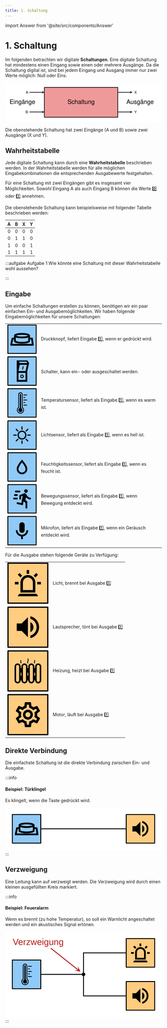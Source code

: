 ```yaml
---
title: 1. Schaltung
---
```


import Answer from '@site/src/components/Answer'

# 1. Schaltung

Im folgenden betrachten wir digitale **Schaltungen**. Eine digitale Schaltung hat mindestens einen Eingang sowie einen oder mehrere Ausgänge. Da die Schaltung digital ist, sind bei jedem Eingang und Ausgang immer nur zwei Werte möglich: Null oder Eins.

![](images/01-circuit.svg)

Die obenstehende Schaltung hat zwei Eingänge (A und B) sowie zwei Ausgänge (X und Y).

## Wahrheitstabelle

Jede digitale Schaltung kann durch eine **Wahrheitstabelle** beschrieben werden. In der Wahrheitstabelle werden für alle möglichen Eingabekombinationen die entsprechenden Ausgabewerte festgehalten.

Für eine Schaltung mit zwei Eingängen gibt es insgesamt vier Möglichkeiten. Sowohl Eingang A als auch Eingang B können die Werte 0️⃣ oder 1️⃣ annehmen.

Die obenstehende Schaltung kann beispielsweise mit folgender Tabelle beschrieben werden:

<div className="slim-table">

|   A   |   B   |   X   |   Y   |
| :---: | :---: | :---: | :---: |
|   0   |   0   |   0   |   0   |
|   0   |   1   |   1   |   0   |
|   1   |   0   |   0   |   1   |
|   1   |   1   |   1   |   1   |

</div>

:::aufgabe Aufgabe 1
Wie könnte eine Schaltung mit dieser Wahrheitstabelle wohl aussehen?

<Answer type="text" webKey="35235050-2d40-4cfb-9e3d-cc2c371ab482" />

:::


## Eingabe

Um einfache Schaltungen erstellen zu können, benötigen wir ein paar einfachen Ein- und Ausgabemöglichkeiten.  Wir haben folgende Eingabemöglichkeiten für unsere Schaltungen:

<div className="slim-table no-header">

|                                       |                                                                      |
| ------------------------------------: | :------------------------------------------------------------------- |
|      ![](images/01-sensor-button.svg) | Druckknopf, liefert Eingabe 1️⃣, wenn er gedrückt wird.                |
|      ![](images/01-sensor-switch.svg) | Schalter, kann ein- oder ausgeschaltet werden.                       |
| ![](images/01-sensor-temperature.svg) | Temperatursensor, liefert als Eingabe 1️⃣, wenn es warm ist.           |
|       ![](images/01-sensor-light.svg) | Lichtsensor, liefert als Eingabe 1️⃣, wenn es hell ist.                |
|    ![](images/01-sensor-humidity.svg) | Feuchtigkeitssensor, liefert als Eingabe 1️⃣, wenn es feucht ist.      |
|    ![](images/01-sensor-movement.svg) | Bewegungssensor, liefert als Eingabe 1️⃣, wenn Bewegung entdeckt wird. |
|  ![](images/01-sensor-microphone.svg) | Mikrofon, liefert als Eingabe 1️⃣, wenn ein Geräusch entdeckt wird.    |

</div>

Für die Ausgabe stehen folgende Geräte zu Verfügung:

<div className="slim-table no-header">

|                                  |                                  |
| -------------------------------: | :------------------------------- |
|   ![](images/01-actor-light.svg) | Licht, brennt bei Ausgabe 1️⃣      |
|   ![](images/01-actor-sound.svg) | Lautsprecher, tönt bei Ausgabe 1️⃣ |
| ![](images/01-actor-heating.svg) | Heizung, heizt bei Ausgabe 1️⃣     |
|   ![](images/01-actor-motor.svg) | Motor, läuft bei Ausgabe 1️⃣       |
</div>

## Direkte Verbindung

Die einfachste Schaltung ist die direkte Verbindung zwischen Ein- und Ausgabe.

:::info
#### Beispiel: Türklingel

Es klingelt, wenn die Taste gedrückt wird.

![](images/01-door-bell.svg)
:::

## Verzweigung

Eine Leitung kann auf verzweigt werden. Die Verzweigung wird durch einen kleinen ausgefüllten Kreis markiert.

:::info
#### Beispiel: Feueralarm

Wenn es brennt (zu hohe Temperatur), so soll ein Warnlicht angeschaltet werden und ein akustisches Signal ertönen.

![](images/01-fire-alarm.svg)
:::
